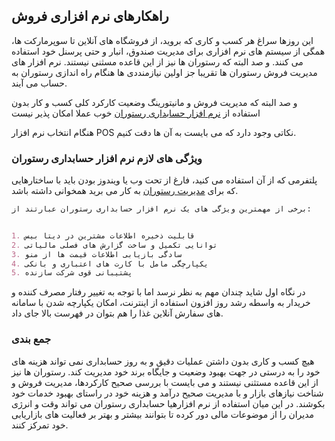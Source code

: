 ## راهکارهای نرم افزاری فروش

این روزها سراغ هر کسب و کاری که بروید، از فروشگاه های آنلاین تا سوپرمارکت ها، همگی از سیستم های نرم افزاری برای مدیریت صندوق، انبار و حتی پرسنل خود استفاده می کنند. و صد البته که رستوران ها نیز از این قاعده مسثنی نیستند.
نرم افزار های مدیریت فروش رستوران ها تقریبا جز اولین نیازمنددی ها هنگام راه اندازی رستوران به حساب می آیند.

و صد البته که مدیریت فروش و مانیتورینگ وضعیت کارکرد کلی کسب و کار بدون استفاده از
 [نرم افزار حسابداری رستوران](https://sepidz.com) 
خوب عملا امکان پذیر نیست

هنگام انتخاب نرم افزار POS نکاتی وجود دارد که می بایست به آن ها دقت کنیم.

### ویژگی های لازم نرم افزار حسابداری رستوران

پلتفرمی که از آن استفاده می کنید، فارغ از تحت وب یا ویندوز بودن باید با ساختارهایی که برای
 [مدیریت رستوران](https://sepidz.com/15-%D9%86%DA%A9%D8%AA%D9%87-%D9%85%D9%87%D9%85-%DA%A9%D9%87-%D8%A7%D8%B2-%D9%85%D8%AF%DB%8C%D8%B1%DB%8C%D8%AA-%D8%B1%D8%B3%D8%AA%D9%88%D8%B1%D8%A7%D9%86-%D8%A8%D8%A7%DB%8C%D8%AF-%D8%A8%D8%AF%D8%A7.html)
 به کار می برید همخوانی داشته باشد.
```markdown
برخی از مهمترین ویژگی های یک نرم افزار حسابداری رستوران عبارتند از:


1. قابلیت ذخیره اطلاعات مشترین در دیتا بیس
2. توانایی تکمیل و ساخت گزارش های فصلی مالیاتی
3. سادگی بازیابی اطلاعات قیمت ها از منو
4. یکپارچگی مامل با کارت های اعتباری و بانکی
5. پشتیبانی قوی شرکت سازنده

```

در نگاه اول شاید چندان مهم به نظر نرسد اما با توجه به تغییر رفتار مصرف کننده و خریدار به واسطه رشد روز افزون استفاده از اینترنت، امکان یکپارچه شدن با سامانه های سفارش آنلاین غذا را هم بتوان در فهرست بالا جای داد.

### جمع بندی

هیچ کسب و کاری بدون داشتن عملیات دقیق و به روز حسابداری نمی تواند هزینه های خود را به درستی در جهت بهبود وضعیت و جایگاه برند خود مدیریت کند. رستوران ها نیز از این قاعده مستثنی نیستند و می بایست با بررسی صحیح کارکردها، مدیریت فروش و شناخت نیازهای بازار و با مدیریت صحیح درآمد و هزینه خود در راستای بهبود خدمات خود بکوشند. در این میان استفاده از نرم افزارهیا حسابداری رستوران می تواند وقت و انرژی مدیران را از موضوعات مالی دور کرده تا بتوانند بیشتر و بهتر بر فعالیت های بازاریابی خود تمرکز کنند. 

